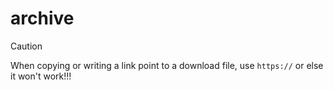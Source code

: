 # archive

> [!CAUTION]
> When copying or writing a link point to a download file, use `https://` or else it won't work!!!
